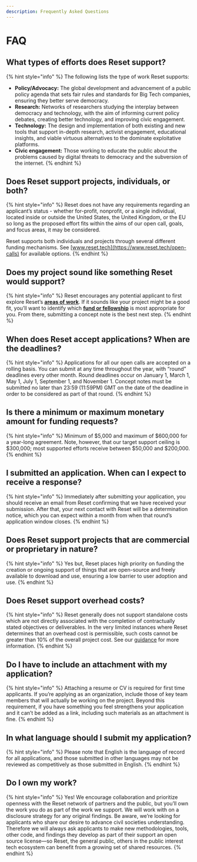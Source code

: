 ```yaml
---
description: Frequently Asked Questions
---
```


# FAQ

## **What types of efforts does Reset support?**

{% hint style="info" %}
The following lists the type of work Reset supports:

* **Policy/Advocacy:** The global development and advancement of a public policy agenda that sets fair rules and standards for Big Tech companies, ensuring they better serve democracy.
* **Research:** Networks of researchers studying the interplay between democracy and technology, with the aim of informing current policy debates, creating better technology, and improving civic engagement.
* **Technology:** The design and implementation of both existing and new tools that support in-depth research, activist engagement, educational insights, and viable virtuous alternatives to the dominate exploitative platforms.
* **Civic engagement:** Those working to educate the public about the problems caused by digital threats to democracy and the subversion of the internet.
{% endhint %}

## Does Reset support projects, individuals, or both?

{% hint style="info" %}
Reset does not have any requirements regarding an applicant’s status - whether for-profit, nonprofit, or a single individual, located inside or outside the United States, the United Kingdom, or the EU so long as the proposed effort fits within the aims of our open call, goals, and focus areas, it may be considered.

Reset supports both individuals and projects through several different funding mechanisms. See [www.reset.tech](https://www.reset.tech/open-calls) for available options.
{% endhint %}

## Does my project sound like something Reset would support?

{% hint style="info" %}
Reset encourages any potential applicant to first explore Reset’s [**areas of work**](https://www.reset.tech/work/). If it sounds like your project might be a good fit, you’ll want to identify which [**fund or fellowship**](https://www.reset.tech/open-calls/) is most appropriate for you. From there, submitting a concept note is the best next step.
{% endhint %}

## When does Reset accept applications? When are the deadlines?

{% hint style="info" %}
Applications for all our open calls are accepted on a rolling basis. You can submit at any time throughout the year, with “round” deadlines every other month. Round deadlines occur on January 1, March 1, May 1, July 1, September 1, and November 1. Concept notes must be submitted no later than 23:59 \(11:59PM\) GMT on the date of the deadline in order to be considered as part of that round.
{% endhint %}

## Is there a minimum or maximum monetary amount for funding requests?

{% hint style="info" %}
Minimum of $5,000 and maximum of $600,000 for a year-long agreement. Note, however, that our target support ceiling is $300,000; most supported efforts receive between $50,000 and $200,000.
{% endhint %}



## I submitted an application. When can I expect to receive a response?

{% hint style="info" %}
Immediately after submitting your application, you should receive an email from Reset confirming that we have received your submission. After that, your next contact with Reset will be a determination notice, which you can expect within a month from when that round’s application window closes.
{% endhint %}

## Does Reset support projects that are commercial or proprietary in nature?

{% hint style="info" %}
Yes but, Reset places high priority on funding the creation or ongoing support of things that are open-source and freely available to download and use, ensuring a low barrier to user adoption and use.
{% endhint %}

## Does Reset support overhead costs?

{% hint style="info" %}
Reset generally does not support standalone costs which are not directly associated with the completion of contractually stated objectives or deliverables. In the very limited instances where Reset determines that an overhead cost is permissible, such costs cannot be greater than 10% of the overall project cost. See our [guidance]() for more information.
{% endhint %}

## Do I have to include an attachment with my application?

{% hint style="info" %}
Attaching a resume or CV is required for first time applicants. If you’re applying as an organization, include those of key team members that will actually be working on the project. Beyond this requirement, if you have something you feel strengthens your application and it can’t be added as a link, including such materials as an attachment is fine.
{% endhint %}

## In what language should I submit my application?

{% hint style="info" %}
Please note that English is the language of record for all applications, and those submitted in other languages may not be reviewed as competitively as those submitted in English.
{% endhint %}

## Do I own my work?

{% hint style="info" %}
Yes! We encourage collaboration and prioritize openness with the Reset network of partners and the public, but you’ll own the work you do as part of the work we support. We will work with on a disclosure strategy for any original findings. Be aware, we’re looking for applicants who share our desire to advance civil societies understanding. Therefore we will always ask applicants to make new methodologies, tools, other code, and findings they develop as part of their support an open source license—so Reset, the general public, others in the public interest tech ecosystem can benefit from a growing set of shared resources.
{% endhint %}

